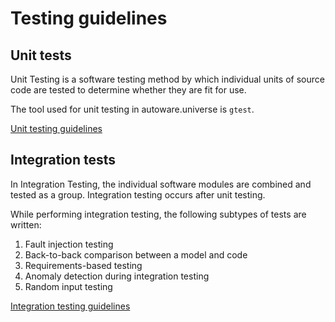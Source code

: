 # Testing guidelines

## Unit tests

Unit Testing is a software testing method by which individual units of source code are tested to determine whether they are fit for use.

The tool used for unit testing in autoware.universe is `gtest`.

[Unit testing guidelines](unit-testing.md)

## Integration tests

In Integration Testing, the individual software modules are combined and tested as a group. Integration testing occurs after unit testing.

While performing integration testing, the following subtypes of tests are written:

1. Fault injection testing
1. Back-to-back comparison between a model and code
1. Requirements-based testing
1. Anomaly detection during integration testing
1. Random input testing

[Integration testing guidelines](integration-testing.md)
